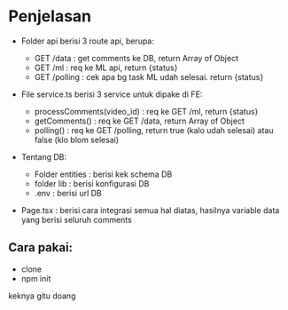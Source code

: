 # Penjelasan
- Folder api berisi 3 route api, berupa:
  - GET /data : get comments ke DB, return Array of Object
  - GET /ml : req ke ML api, return {status}
  - GET /polling : cek apa bg task ML udah selesai. return {status}

- File service.ts berisi 3 service untuk dipake di FE:
  - processComments(video_id) : req ke GET /ml, return {status}
  - getComments() : req ke GET /data, return Array of Object
  - polling() : req ke GET /polling, return true (kalo udah selesai) atau false (klo blom selesai)
 
- Tentang DB:
  - Folder entities : berisi kek schema DB
  - folder lib : berisi konfigurasi DB
  - .env : berisi url DB

- Page.tsx : berisi cara integrasi semua hal diatas, hasilnya variable data yang berisi seluruh comments

## Cara pakai:
- clone
- npm init

keknya gitu doang
